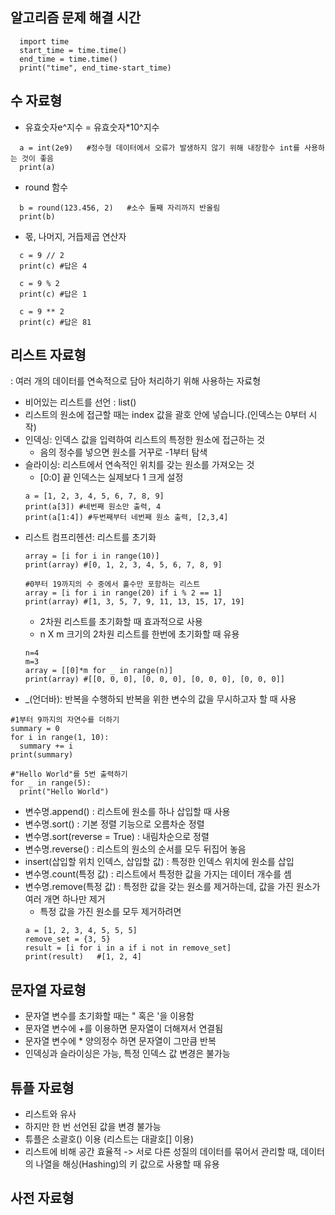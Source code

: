 ## 알고리즘 문제 해결 시간 

```
  import time
  start_time = time.time()
  end_time = time.time()
  print("time", end_time-start_time)
  ```
  

## 수 자료형
- 유효숫자e^지수 = 유효숫자*10^지수

```
  a = int(2e9)   #정수형 데이터에서 오류가 발생하지 않기 위해 내장함수 int를 사용하는 것이 좋음
  print(a)
  ```
  
- round 함수
  
```
  b = round(123.456, 2)   #소수 둘째 자리까지 반올림
  print(b)
```

- 몫, 나머지, 거듭제곱 연산자

```
  c = 9 // 2
  print(c) #답은 4

  c = 9 % 2
  print(c) #답은 1

  c = 9 ** 2
  print(c) #답은 81
```


## 리스트 자료형
: 여러 개의 데이터를 연속적으로 담아 처리하기 위해 사용하는 자료형

- 비어있는 리스트를 선언 : list()
- 리스트의 원소에 접근할 때는 index 값을 괄호 안에 넣습니다.(인덱스는 0부터 시작)
- 인덱싱: 인덱스 값을 입력하여 리스트의 특정한 원소에 접근하는 것
  - 음의 정수를 넣으면 원소를 거꾸로 -1부터 탐색
- 슬라이싱: 리스트에서 연속적인 위치를 갖는 원소를 가져오는 것
  - [0:0] 끝 인덱스는 실제보다 1 크게 설정
  ```
  a = [1, 2, 3, 4, 5, 6, 7, 8, 9]
  print(a[3]) #네번째 원소만 출력, 4
  print(a[1:4]) #두번째부터 네번째 원소 출력, [2,3,4]
  ```
- 리스트 컴프리헨션: 리스트를 초기화
  ```
  array = [i for i in range(10)]
  print(array) #[0, 1, 2, 3, 4, 5, 6, 7, 8, 9]

  #0부터 19까지의 수 중에서 홀수만 포함하는 리스트
  array = [i for i in range(20) if i % 2 == 1]
  print(array) #[1, 3, 5, 7, 9, 11, 13, 15, 17, 19]
  ```
  - 2차원 리스트를 초기화할 때 효과적으로 사용
  - n X m 크기의 2차원 리스트를 한번에 초기화할 때 유용
  ```
  n=4
  m=3
  array = [[0]*m for _ in range(n)]
  print(array) #[[0, 0, 0], [0, 0, 0], [0, 0, 0], [0, 0, 0]]
  ```
- _(언더바): 반복을 수행하되 반복을 위한 변수의 값을 무시하고자 할 때 사용
```
#1부터 9까지의 자연수를 더하기
summary = 0
for i in range(1, 10):
  summary += i
print(summary)

#"Hello World"를 5번 출력하기
for _ in range(5):
  print("Hello World")
```
- 변수명.append() : 리스트에 원소를 하나 삽입할 때 사용
- 변수명.sort() : 기본 정렬 기능으로 오름차순 정렬
- 변수명.sort(reverse = True) : 내림차순으로 정렬
- 변수명.reverse() : 리스트의 원소의 순서를 모두 뒤집어 놓음
- insert(삽입할 위치 인덱스, 삽입할 값) : 특정한 인덱스 위치에 원소를 삽입
- 변수명.count(특정 값) : 리스트에서 특정한 값을 가지는 데이터 개수를 셈
- 변수명.remove(특정 값) : 특정한 값을 갖는 원소를 제거하는데, 값을 가진 원소가 여러 개면 하나만 제거
  - 특정 값을 가진 원소를 모두 제거하려면
  ```
  a = [1, 2, 3, 4, 5, 5, 5]
  remove_set = {3, 5}
  result = [i for i in a if i not in remove_set]
  print(result)   #[1, 2, 4]
  ```


## 문자열 자료형
- 문자열 변수를 초기화할 때는 " 혹은 '을 이용함
- 문자열 변수에 +를 이용하면 문자열이 더해져서 연결됨
- 문자열 변수에 * 양의정수 하면 문자열이 그만큼 반복
- 인덱싱과 슬라이싱은 가능, 특정 인덱스 값 변경은 불가능


## 튜플 자료형
- 리스트와 유사
- 하지만 한 번 선언된 값을 변경 불가능
- 튜플은 소괄호() 이용 (리스트는 대괄호[] 이용)
- 리스트에 비해 공간 효율적
-> 서로 다른 성질의 데이터를 묶어서 관리할 때, 데이터의 나열을 해싱(Hashing)의 키 값으로 사용할 때 유용


## 사전 자료형